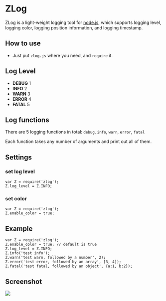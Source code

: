 
# ZLog
ZLog is a light-weight logging tool for [node.js](http://nodejs.org), which supports logging level, logging color, logging position information, and logging timestamp. 

## How to use
* Just put `zlog.js` where you need, and `require` it.

## Log Level
* **DEBUG** 1
* **INFO** 2
* **WARN** 3
* **ERROR** 4
* **FATAL** 5

## Log functions
There are 5 logging functions in total: 
 `debug`, `info`, `warn`, `error`, `fatal`

Each function takes any number of arguments and print out all of them.

## Settings
### set log level

    var Z = require('zlog');
    Z.log_level = Z.INFO;

### set color

    var Z = require('zlog');
    Z.enable_color = true;

## Example
    var Z = require('zlog');
    Z.enable_color = true; // default is true
    Z.log_level = Z.INFO;
    Z.info('test info');
    Z.warn('test warn, followed by a number', 2);
    Z.error('test error, followed by an array', [3, 4]);
    Z.fatal('test fatal, followed by an object', {a:1, b:2});

## Screenshot
<img src="https://raw.github.com/zTrix/node-zlog/master/test/test.png" border = "0"/>

